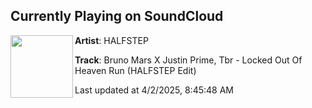 ## Currently Playing on SoundCloud

[<img align="left" width="100" src="https://i1.sndcdn.com/artworks-trahiXlokrAvF4nk-hR397Q-t500x500.png">](https://soundcloud.com/halfstepcrew/lockedoutofheavenrun)

**Artist**: HALFSTEP 

**Track**: Bruno Mars X Justin Prime, Tbr - Locked Out Of Heaven Run (HALFSTEP Edit)

Last updated at 4/2/2025, 8:45:48 AM
